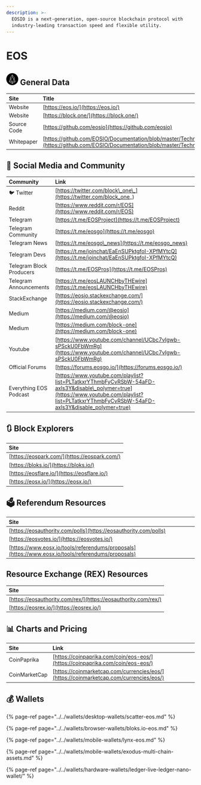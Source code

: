 ```yaml
---
description: >-
  EOSIO is a next-generation, open-source blockchain protocol with
  industry-leading transaction speed and flexible utility.
---
```


# EOS

## ![](../../.gitbook/assets/eos.png) General Data

| Site | Title |
| :--- | :--- |
| Website | [https://eos.io/](https://eos.io/) |
| Website | [https://block.one/](https://block.one/) |
| Source Code | [https://github.com/eosio](https://github.com/eosio) |
| Whitepaper | [https://github.com/EOSIO/Documentation/blob/master/TechnicalWhitePaper.md](https://github.com/EOSIO/Documentation/blob/master/TechnicalWhitePaper.md) |

## 🙋 Social Media and Community

| Community | Link |
| :--- | :--- |
| 🐦 Twitter | [https://twitter.com/block\_one\_](https://twitter.com/block_one_) |
| Reddit | [https://www.reddit.com/r/EOS](https://www.reddit.com/r/EOS) |
| Telegram | [https://t.me/EOSProject](https://t.me/EOSProject) |
| Telegram Community | [https://t.me/eosgo](https://t.me/eosgo) |
| Telegram News | [https://t.me/eosgo\_news](https://t.me/eosgo_news) |
| Telegram Devs | [https://t.me/joinchat/EaEnSUPktgfoI-XPfMYtcQ](https://t.me/joinchat/EaEnSUPktgfoI-XPfMYtcQ) |
| Telegram Block Producers | [https://t.me/EOSPros](https://t.me/EOSPros) |
| Telegram Announcements | [https://t.me/eosLAUNCHbyTHEwire](https://t.me/eosLAUNCHbyTHEwire) |
| StackExchange | [https://eosio.stackexchange.com/](https://eosio.stackexchange.com/) |
| Medium | [https://medium.com/@eosio](https://medium.com/@eosio) |
| Medium  | [https://medium.com/block-one](https://medium.com/block-one) |
| Youtube | [https://www.youtube.com/channel/UCbc7vIgwb-sPSckU0FbWmRg](https://www.youtube.com/channel/UCbc7vIgwb-sPSckU0FbWmRg) |
| Official Forums | [https://forums.eosgo.io/](https://forums.eosgo.io/) |
| Everything EOS Podcast | [https://www.youtube.com/playlist?list=PLTatkxrYThmbFyCvRSbW-54aFD-axls3Y&disable\_polymer=true](https://www.youtube.com/playlist?list=PLTatkxrYThmbFyCvRSbW-54aFD-axls3Y&disable_polymer=true) |

## 🔃 Block Explorers

| Site |
| :--- |
| [https://eospark.com/](https://eospark.com/) |
| [https://bloks.io/](https://bloks.io/) |
| [https://eosflare.io/](https://eosflare.io/) |
| [https://eosx.io/](https://eosx.io/) |

## 🗳 Referendum Resources

| Site |
| :--- |
| [https://eosauthority.com/polls](https://eosauthority.com/polls) |
| [https://eosvotes.io/](https://eosvotes.io/) |
| [https://www.eosx.io/tools/referendums/proposals](https://www.eosx.io/tools/referendums/proposals) |

## Resource Exchange \(REX\) Resources

| Site |
| :--- |
| [https://eosauthority.com/rex/](https://eosauthority.com/rex/) |
| [https://eosrex.io/](https://eosrex.io/) |

## 📊 Charts and Pricing

| Site | Link |
| :--- | :--- |
| CoinPaprika | [https://coinpaprika.com/coin/eos-eos/](https://coinpaprika.com/coin/eos-eos/) |
| CoinMarketCap | [https://coinmarketcap.com/currencies/eos/](https://coinmarketcap.com/currencies/eos/) |

## 💰 Wallets

{% page-ref page="../../wallets/desktop-wallets/scatter-eos.md" %}

{% page-ref page="../../wallets/browser-wallets/bloks.io-eos.md" %}

{% page-ref page="../../wallets/mobile-wallets/lynx-eos.md" %}

{% page-ref page="../../wallets/mobile-wallets/exodus-multi-chain-assets.md" %}

{% page-ref page="../../wallets/hardware-wallets/ledger-live-ledger-nano-wallet/" %}





